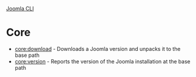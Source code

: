 [Joomla CLI](../index.md)
# Core

- [core:download](download.md) - Downloads a Joomla version and unpacks it to the base path
- [core:version](version.md) - Reports the version of the Joomla installation at the base path
